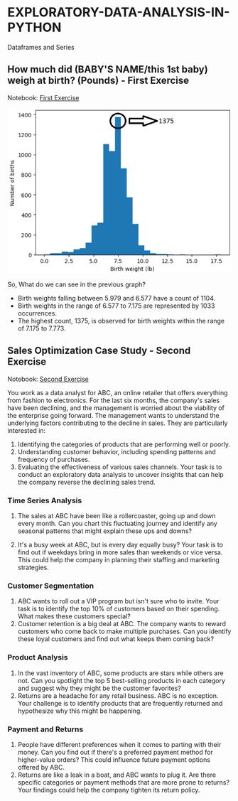 # EXPLORATORY-DATA-ANALYSIS-IN-PYTHON
Dataframes and Series

## How much did (BABY'S NAME/this 1st baby) weigh at birth? (Pounds) - First Exercise 
Notebook: [First Exercise](Exploratory_Analysis_FirstExercise.ipynb)

![Alt text](result.png)

So, What do we can see in the previous graph?

* Birth weights falling between 5.979 and 6.577 have a count of 1104.
* Birth weights in the range of 6.577 to 7.175 are represented by 1033 occurrences.
* The highest count, 1375, is observed for birth weights within the range of 7.175 to 7.773.

## Sales Optimization Case Study - Second Exercise
Notebook: [Second Exercise](Case_Study_SecondExercise.ipynb)

You work as a data analyst for ABC, an online retailer that offers everything from fashion to electronics. For the last six months, the company's sales have been declining, and the management is worried about the viability of the enterprise going forward. The management wants to understand the underlying factors contributing to the decline in sales. They are particularly interested in:

 1. Identifying the categories of products that are performing well or poorly.
 2. Understanding customer behavior, including spending patterns and frequency of purchases.
 3. Evaluating the effectiveness of various sales channels. Your task is to conduct an exploratory data analysis to uncover insights that
 can help the company reverse the declining sales trend. 
 
 ### Time Series Analysis
 1. The sales at ABC have been like a rollercoaster, going up and down every month. Can you chart this fluctuating journey and identify any seasonal patterns that might explain these ups and downs?
 
 2. It's a busy week at ABC, but is every day equally busy? Your task is to find out if weekdays bring in more sales than weekends or vice versa. This could help the company in planning their staffing and marketing strategies.

 ### Customer Segmentation
 1. ABC wants to roll out a VIP program but isn't sure who to invite. Your task is to identify the top 10% of customers based on their spending. What makes these customers special?
 2. Customer retention is a big deal at ABC. The company wants to reward customers who come back to make multiple purchases. Can you identify these loyal customers and find out what keeps them coming back?
 
 ### Product Analysis
 1. In the vast inventory of ABC, some products are stars while others are not. Can you spotlight the top 5 best-selling products in each category and suggest why they might be the customer favorites?
 2. Returns are a headache for any retail business. ABC is no exception. Your challenge is to identify products that are frequently returned and hypothesize why this might be happening.

 ### Payment and Returns
 1. People have different preferences when it comes to parting with their money. Can you find out if there's a preferred payment method for higher-value orders? This could influence future payment options offered by ABC.
 2. Returns are like a leak in a boat, and ABC wants to plug it. Are there specific categories or payment methods that are more prone to returns? Your findings could help the company tighten its return policy.